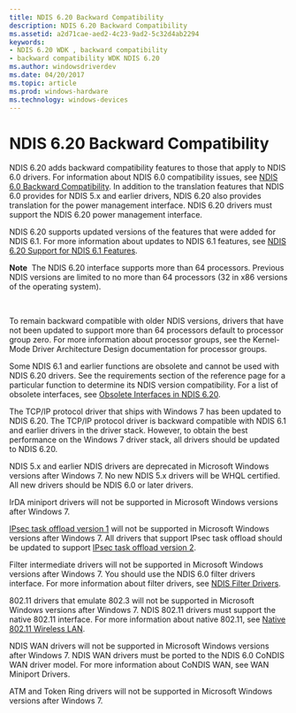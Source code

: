 ```yaml
---
title: NDIS 6.20 Backward Compatibility
description: NDIS 6.20 Backward Compatibility
ms.assetid: a2d71cae-aed2-4c23-9ad2-5c32d4ab2294
keywords:
- NDIS 6.20 WDK , backward compatibility
- backward compatibility WDK NDIS 6.20
ms.author: windowsdriverdev
ms.date: 04/20/2017
ms.topic: article
ms.prod: windows-hardware
ms.technology: windows-devices
---
```


# NDIS 6.20 Backward Compatibility





NDIS 6.20 adds backward compatibility features to those that apply to NDIS 6.0 drivers. For information about NDIS 6.0 compatibility issues, see [NDIS 6.0 Backward Compatibility](ndis-6-0-backward-compatibility.md). In addition to the translation features that NDIS 6.0 provides for NDIS 5.x and earlier drivers, NDIS 6.20 also provides translation for the power management interface. NDIS 6.20 drivers must support the NDIS 6.20 power management interface.

NDIS 6.20 supports updated versions of the features that were added for NDIS 6.1. For more information about updates to NDIS 6.1 features, see [NDIS 6.20 Support for NDIS 6.1 Features](ndis-6-20-updates-to-ndis-6-1-features.md).

**Note**  The NDIS 6.20 interface supports more than 64 processors. Previous NDIS versions are limited to no more than 64 processors (32 in x86 versions of the operating system).

 

To remain backward compatible with older NDIS versions, drivers that have not been updated to support more than 64 processors default to processor group zero. For more information about processor groups, see the Kernel-Mode Driver Architecture Design documentation for processor groups.

Some NDIS 6.1 and earlier functions are obsolete and cannot be used with NDIS 6.20 drivers. See the requirements section of the reference page for a particular function to determine its NDIS version compatibility. For a list of obsolete interfaces, see [Obsolete Interfaces in NDIS 6.20](obsolete-interfaces-in-ndis-6-20.md).

The TCP/IP protocol driver that ships with Windows 7 has been updated to NDIS 6.20. The TCP/IP protocol driver is backward compatible with NDIS 6.1 and earlier drivers in the driver stack. However, to obtain the best performance on the Windows 7 driver stack, all drivers should be updated to NDIS 6.20.

NDIS 5.x and earlier NDIS drivers are deprecated in Microsoft Windows versions after Windows 7. No new NDIS 5.x drivers will be WHQL certified. All new drivers should be NDIS 6.0 or later drivers.

IrDA miniport drivers will not be supported in Microsoft Windows versions after Windows 7.

[IPsec task offload version 1](ipsec-offload-version-1.md) will not be supported in Microsoft Windows versions after Windows 7. All drivers that support IPsec task offload should be updated to support [IPsec task offload version 2](ipsec-offload-version-2.md).

Filter intermediate drivers will not be supported in Microsoft Windows versions after Windows 7. You should use the NDIS 6.0 filter drivers interface. For more information about filter drivers, see [NDIS Filter Drivers](ndis-filter-drivers.md).

802.11 drivers that emulate 802.3 will not be supported in Microsoft Windows versions after Windows 7. NDIS 802.11 drivers must support the native 802.11 interface. For more information about native 802.11, see [Native 802.11 Wireless LAN](https://msdn.microsoft.com/library/windows/hardware/ff560689).

NDIS WAN drivers will not be supported in Microsoft Windows versions after Windows 7. NDIS WAN drivers must be ported to the NDIS 6.0 CoNDIS WAN driver model. For more information about CoNDIS WAN, see WAN Miniport Drivers.

ATM and Token Ring drivers will not be supported in Microsoft Windows versions after Windows 7.

 

 





